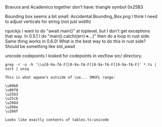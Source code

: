 
Bravura and Academico together don't have:
    triangle symbol 0x25B3

Bounding box seems a bit small:
    Accidental.Bounding_Box.png
    I think I need to adjust verticals for string (not just width)

rquickjs
    I want to do "await main()" at toplevel, but I don't get exceptions that way.
    In 0.5.1 I do "main().catch((err)=>...)" then do a loop in rust side.
    Same thing works in 0.6.0!
    What is the best way to do this in rust side? Should be something like std_await

unicode codepoints
    I looked for codepoints in vexflow src/ directory.

    grep -r -o -h '\\u[0-9a-fA-F][0-9a-fA-F][0-9a-fA-F][0-9a-fA-F]' *.ts | sort | uniq

    This is what appears outside of \ue... SMUFL range:

    \u00b0
    \u00f8
    \u25b3
    \u25cb
    \u266d
    \u266e
    \u266f

    Looks like exactly contents of tables.ts:unicode

